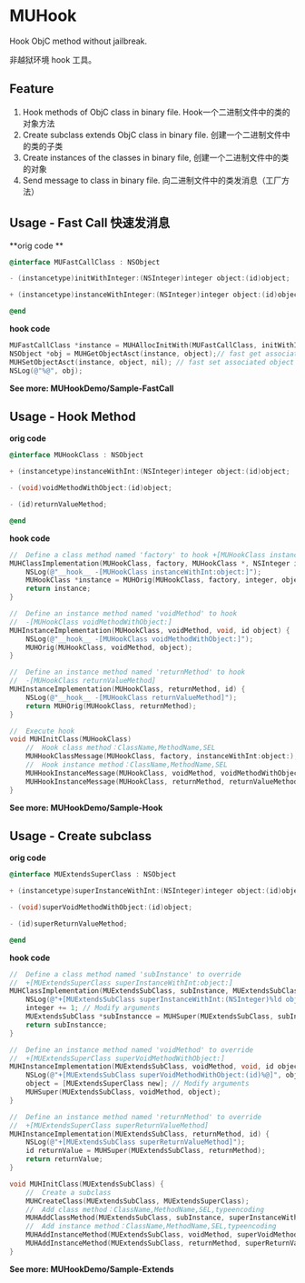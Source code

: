 # MUHook

Hook ObjC method without jailbreak.

非越狱环境 hook 工具。

## Feature

1. Hook methods of ObjC class in binary file. Hook一个二进制文件中的类的对象方法
2. Create subclass extends ObjC class in binary file. 创建一个二进制文件中的类的子类
3. Create instances of the classes in binary file, 创建一个二进制文件中的类的对象
4. Send message to class in binary file. 向二进制文件中的类发消息（工厂方法）

## Usage - Fast Call 快速发消息

**orig code **

```objective-c
@interface MUFastCallClass : NSObject

- (instancetype)initWithInteger:(NSInteger)integer object:(id)object;

+ (instancetype)instanceWithInteger:(NSInteger)integer object:(id)object;

@end
```

**hook code**

```objective-c
MUFastCallClass *instance = MUHAllocInitWith(MUFastCallClass, initWithInteger:1 object:[NSObject new]); // fast alloc instance
NSObject *obj = MUHGetObjectAsct(instance, object);// fast get associated object
MUHSetObjectAsct(instance, object, nil); // fast set associated object
NSLog(@"%@", obj);
```

**See more: MUHookDemo/Sample-FastCall**

## Usage - Hook Method

**orig code**

```objective-c
@interface MUHookClass : NSObject

+ (instancetype)instanceWithInt:(NSInteger)integer object:(id)object;

- (void)voidMethodWithObject:(id)object;

- (id)returnValueMethod;

@end
```

**hook code**

```objective-c
//	Define a class method named 'factory' to hook +[MUHookClass instanceWithInt:object:]
MUHClassImplementation(MUHookClass, factory, MUHookClass *, NSInteger integer, id object) {
    NSLog(@"__hook__ -[MUHookClass instanceWithInt:object:]");
    MUHookClass *instance = MUHOrig(MUHookClass, factory, integer, object);
    return instance;
}

//	Define an instance method named 'voidMethod' to hook
//	-[MUHookClass voidMethodWithObject:]
MUHInstanceImplementation(MUHookClass, voidMethod, void, id object) {
    NSLog(@"__hook__ -[MUHookClass voidMethodWithObject:]");
    MUHOrig(MUHookClass, voidMethod, object);
}

//	Define an instance method named 'returnMethod' to hook
//	-[MUHookClass returnValueMethod]
MUHInstanceImplementation(MUHookClass, returnMethod, id) {
    NSLog(@"__hook__ -[MUHookClass returnValueMethod]");
    return MUHOrig(MUHookClass, returnMethod);
}

//	Execute hook
void MUHInitClass(MUHookClass) 
  	//	Hook class method：ClassName,MethodName,SEL
    MUHHookClassMessage(MUHookClass, factory, instanceWithInt:object:);
  	//	Hook instance method：ClassName,MethodName,SEL
    MUHHookInstanceMessage(MUHookClass, voidMethod, voidMethodWithObject:);
    MUHHookInstanceMessage(MUHookClass, returnMethod, returnValueMethod);
}

```

**See more: MUHookDemo/Sample-Hook**

## Usage - Create subclass

**orig code**

```objective-c
@interface MUExtendsSuperClass : NSObject

+ (instancetype)superInstanceWithInt:(NSInteger)integer object:(id)object;

- (void)superVoidMethodWithObject:(id)object;

- (id)superReturnValueMethod;

@end
```

**hook code**

```objective-c
//	Define a class method named 'subInstance' to override
//	+[MUExtendsSuperClass superInstanceWithInt:object:]
MUHClassImplementation(MUExtendsSubClass, subInstance, MUExtendsSubClass *, NSInteger integer, id object) {
    NSLog(@"+[MUExtendsSubClass superInstanceWithInt:(NSInteger)%ld object:(id)%@]", integer, object);
    integer += 1; // Modify arguments
    MUExtendsSubClass *subInstancce = MUHSuper(MUExtendsSubClass, subInstance, integer, object);
    return subInstancce;
}

//	Define an instance method named 'voidMethod' to override
//	+[MUExtendsSuperClass superVoidMethodWithObject:]
MUHInstanceImplementation(MUExtendsSubClass, voidMethod, void, id object) {
    NSLog(@"+[MUExtendsSubClass superVoidMethodWithObject:(id)%@]", object);
    object = [MUExtendsSuperClass new]; // Modify arguments
    MUHSuper(MUExtendsSubClass, voidMethod, object);
}

//	Define an instance method named 'returnMethod' to override
//	+[MUExtendsSuperClass superReturnValueMethod]
MUHInstanceImplementation(MUExtendsSubClass, returnMethod, id) {
    NSLog(@"+[MUExtendsSubClass superReturnValueMethod]");
    id returnValue = MUHSuper(MUExtendsSubClass, returnMethod);
    return returnValue;
}

void MUHInitClass(MUExtendsSubClass) {
  	//	Create a subclass
    MUHCreateClass(MUExtendsSubClass, MUExtendsSuperClass);
  	//	Add class method：ClassName,MethodName,SEL,typeencoding
    MUHAddClassMethod(MUExtendsSubClass, subInstance, superInstanceWithInt:object:, @@:q@);
  	//	Add instance method：ClassName,MethodName,SEL,typeencoding
    MUHAddInstanceMethod(MUExtendsSubClass, voidMethod, superVoidMethodWithObject:, v@:@);
    MUHAddInstanceMethod(MUExtendsSubClass, returnMethod, superReturnValueMethod, @@:);
}
```

**See more: MUHookDemo/Sample-Extends**